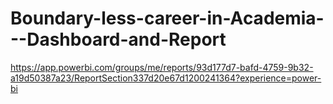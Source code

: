 # Boundary-less-career-in-Academia---Dashboard-and-Report
https://app.powerbi.com/groups/me/reports/93d177d7-bafd-4759-9b32-a19d50387a23/ReportSection337d20e67d1200241364?experience=power-bi

